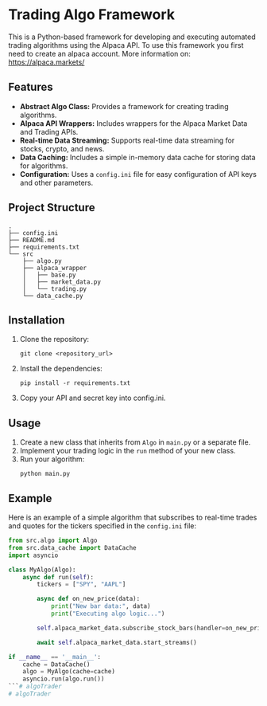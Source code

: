 # Trading Algo Framework

This is a Python-based framework for developing and executing automated trading algorithms using the Alpaca API.
To use this framework you first need to create an alpaca account. More information on: https://alpaca.markets/

## Features

*   **Abstract Algo Class:** Provides a framework for creating trading algorithms.
*   **Alpaca API Wrappers:** Includes wrappers for the Alpaca Market Data and Trading APIs.
*   **Real-time Data Streaming:** Supports real-time data streaming for stocks, crypto, and news.
*   **Data Caching:** Includes a simple in-memory data cache for storing data for algorithms.
*   **Configuration:** Uses a `config.ini` file for easy configuration of API keys and other parameters.

## Project Structure

```
.
├── config.ini
├── README.md
├── requirements.txt
└── src
    ├── algo.py
    ├── alpaca_wrapper
    │   ├── base.py
    │   ├── market_data.py
    │   └── trading.py
    └── data_cache.py
```

## Installation

1.  Clone the repository:
    ```
    git clone <repository_url>
    ```
2.  Install the dependencies:
    ```
    pip install -r requirements.txt
    ```

3.  Copy your API and secret key into config.ini.

## Usage

1.  Create a new class that inherits from `Algo` in `main.py` or a separate file.
2.  Implement your trading logic in the `run` method of your new class.
3.  Run your algorithm:
    ```
    python main.py
    ```

## Example

Here is an example of a simple algorithm that subscribes to real-time trades and quotes for the tickers specified in the `config.ini` file:

```python
from src.algo import Algo
from src.data_cache import DataCache
import asyncio

class MyAlgo(Algo):
    async def run(self):
        tickers = ["SPY", "AAPL"]

        async def on_new_price(data):
            print("New bar data:", data)
            print("Executing algo logic...")

        self.alpaca_market_data.subscribe_stock_bars(handler=on_new_price, tickers=tickers)

        await self.alpaca_market_data.start_streams()

if __name__ == '__main__':
    cache = DataCache()
    algo = MyAlgo(cache=cache)
    asyncio.run(algo.run())
```# algoTrader
# algoTrader
